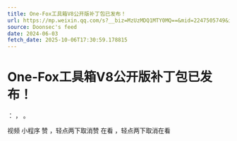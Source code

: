 ```yaml
---
title: One-Fox工具箱V8公开版补丁包已发布！
url: https://mp.weixin.qq.com/s?__biz=MzUzMDQ1MTY0MQ==&mid=2247505749&idx=1&sn=2d4f9787362c208398877f96bde86f75
source: Doonsec's feed
date: 2024-06-03
fetch_date: 2025-10-06T17:30:59.178815
---
```


# One-Fox工具箱V8公开版补丁包已发布！

：
，
。

视频
小程序
赞
，轻点两下取消赞
在看
，轻点两下取消在看